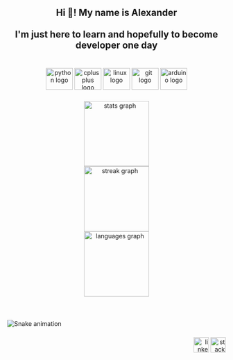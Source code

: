 
<h2 align="center">Hi 👋! My name is Alexander<br><br>I'm just here to learn and hopefully to become developer one day</h2>


###

<br clear="both">

<div align="center">
    <img src="https://cdn.jsdelivr.net/gh/devicons/devicon/icons/python/python-original.svg" height="50" width="62" alt="python logo"  />
    <img src="https://cdn.jsdelivr.net/gh/devicons/devicon/icons/cplusplus/cplusplus-original.svg" height="50" width="62" alt="cplusplus logo"  />
    <img src="https://cdn.jsdelivr.net/gh/devicons/devicon/icons/linux/linux-original.svg" height="50" width="62" alt="linux logo"  />
    <img src="https://cdn.jsdelivr.net/gh/devicons/devicon/icons/git/git-original.svg" height="50" width="62" alt="git logo"  />
    <img src="https://cdn.jsdelivr.net/gh/devicons/devicon/icons/arduino/arduino-original.svg" height="50" width="62" alt="arduino logo"  />
</div>

###

<div align="center">
    <img src="https://github-readme-stats.vercel.app/api?username=whuzurbuddha&&repo=github-readme-stats=hide_title=false&hide_rank=false&show_icons=true&include_all_commits=true&count_private=true&disable_animations=false&theme=dracula&locale=en&hide_border=false" height="150" alt="stats graph"  /><br>
    <img src="https://streak-stats.demolab.com?user=whuzurbuddha&repo=github-readme-stats=en&mode=daily&theme=dracula&hide_border=false&border_radius=5" height="150" alt="streak graph"  /><br>
    <img src="https://github-readme-stats.vercel.app/api/top-langs?username=whuzurbuddha&repo=whuzurbuddha&locale=en&hide_title=false&layout=compact&card_width=320&langs_count=5&theme=dracula&hide_border=false" height="150" alt="languages graph"/><br>
</div>

###

<br clear="both">


   ![Snake animation](https://github.com/whuzurbuddha/whuzurbuddha/blob/output/github-contribution-grid-snake.svg)


###

<div align="right">
    <img src="https://img.shields.io/static/v1?message=LinkedIn&logo=linkedin&label=&color=0077B5&logoColor=white&labelColor=&style=flat" height="35" alt="linkedin logo"  />
    <img src="https://img.shields.io/static/v1?message=Stackoverflow&logo=stackoverflow&label=&color=FE7A16&logoColor=white&labelColor=&style=flat" height="35" alt="stackoverflow logo"  />
</div>

###
